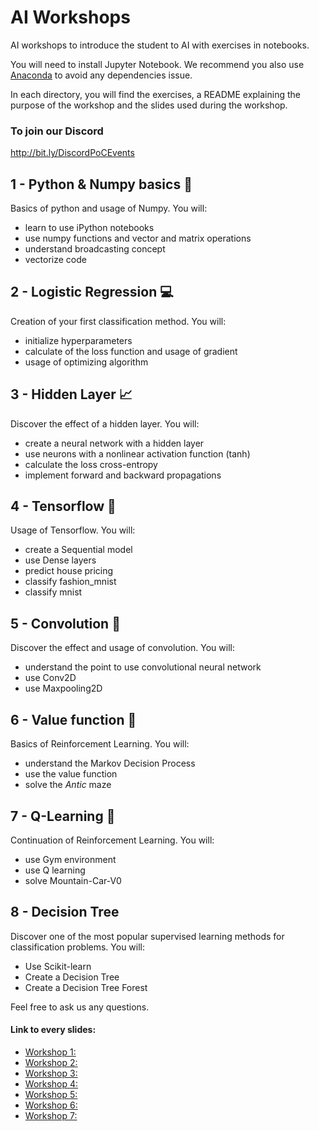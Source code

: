# AI Workshops

AI workshops to introduce the student to AI with exercises in notebooks.

You will need to install Jupyter Notebook.
We recommend you also use [Anaconda](https://www.anaconda.com/distribution/) to avoid any dependencies issue.

In each directory, you will find the exercises, a README explaining the purpose of the workshop and the slides used during the workshop.

### To join our Discord
http://bit.ly/DiscordPoCEvents

## 1 - Python & Numpy basics :snake:
Basics of python and usage of Numpy. You will:
- learn to use iPython notebooks
- use numpy functions and vector and matrix operations
- understand broadcasting concept
- vectorize code

## 2 - Logistic Regression :computer:
Creation of your first classification method. You will:
- initialize hyperparameters
- calculate of the loss function and usage of gradient
- usage of optimizing algorithm

## 3 - Hidden Layer :chart_with_upwards_trend:
Discover the effect of a hidden layer. You will:
- create a neural network with a hidden layer
- use neurons with a nonlinear activation function (tanh)
- calculate the loss cross-entropy
- implement forward and backward propagations

## 4 - Tensorflow :orange_book:
Usage of Tensorflow. You will:
- create a Sequential model
- use Dense layers
- predict house pricing
- classify fashion_mnist
- classify mnist

## 5 - Convolution :black_square_button:
Discover the effect and usage of convolution. You will:
- understand the point to use convolutional neural network
- use Conv2D
- use Maxpooling2D

## 6 - Value function :house_with_garden:
Basics of Reinforcement Learning. You will:
- understand the Markov Decision Process
- use the value function
- solve the *Antic* maze

## 7 - Q-Learning 🚙
Continuation of Reinforcement Learning. You will:
- use Gym environment
- use Q learning
- solve Mountain-Car-V0

## 8 - Decision Tree
Discover one of the most popular supervised learning methods for classification problems. You will:
- Use Scikit-learn
- Create a Decision Tree
- Create a Decision Tree Forest


Feel free to ask us any questions.

#### Link to every slides:

- [Workshop 1:](https://drive.google.com/file/d/125KpOeQkCcQDvz07naxenn_eEN0FUwfi/view?usp=sharing)
- [Workshop 2:](https://drive.google.com/file/d/1X44I3y7ZUlvbXAr0-3PbTiwAxCkId4dL/view?usp=sharing)
- [Workshop 3:](https://drive.google.com/file/d/1kj_TQVw2IN0jg9ud0gDGAZrn_7bE9FUo/view?usp=sharing)
- [Workshop 4:](https://slides.com/thytu/tensorflow)
- [Workshop 5:](https://slides.com/thytu/convolution)
- [Workshop 6:](https://slides.com/thytu/convolution-4345ab)
- [Workshop 7:](https://docs.google.com/presentation/d/e/2PACX-1vSqnpJk__EsN3RMD9h7FSnQ_34ptWKz8dm7kaO706iKP9QRGKUUxRS5wA9cSyAVn_6hJeFC9B-QB73j/pub?start=false&loop=false&delayms=3000&slide=id.gb0f3ace1ca_0_29)
